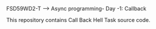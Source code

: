 FSD59WD2-T --> Async programming- Day -1: Callback

This repository contains Call Back Hell Task source code.